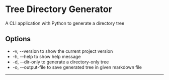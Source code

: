 # Tree Directory Generator

A CLI application with Python to generate a directory tree

## Options

- -v, --version to show the current project version
- -h, --help to show help message
- -d, --dir-only to generate a directory-only tree
- -o, --output-file to save generated tree in given markdown file

---
